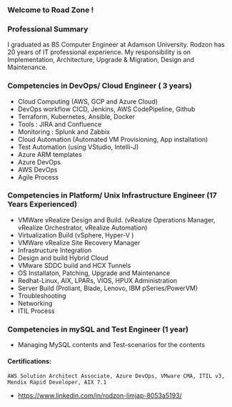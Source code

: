 ### Welcome to Road Zone !

### Professional Summary
I graduated as BS Computer Engineer at Adamson University.
Rodzon has 20 years of IT professional experience. My responsibility is on Implementation, Architecture, Upgrade & Migration, Design and Maintenance.

### Competencies in DevOps/ Cloud Engineer ( 3 years)
 - Cloud Computing (AWS, GCP and Azure Cloud)
 - DevOps workflow CICD, Jenkins, AWS CodePipeline, Github
 - Terraform, Kubernetes, Ansible, Docker
 - Tools : JIRA and Confluence
 - Monitoring : Splunk and Zabbix
 - Cloud Automation (Automated VM Provisioning, App installation)
 - Test Automation (using VStudio, Intelli-J)
 - Azure ARM templates
 - Azure DevOps
 - AWS DevOps
 - Agile Process

### Competencies in Platform/ Unix Infrastructure Engineer (17 Years Experienced)
 - VMWare vRealize Design and Build. (vRealize Operations Manager, vRealize Orchestrator, vRealize Automation)
 - Virtualization Build (vSphere, Hyper-V )
 - VMWare vRealize Site Recovery Manager
 - Infrastructure Integration
 - Design and build Hybrid Cloud
 - VMware SDDC build and HCX Tunnels
 - OS Installaton, Patching, Upgrade and Maintenance
 - Redhat-Linux, AIX, LPARs, VIOS, HPUX Administration
 - Server Build (Proliant, Blade, Lenovo, IBM pSeries/PowerVM)
 - Troubleshooting
 - Networking
 - ITIL Process

### Competencies in mySQL and Test Engineer (1 year)
 - Managing MySQL contents and Test-scenarios for the contents

#### Certifications: 
    AWS Solution Architect Associate, Azure DevOps, VMware CMA, ITIL v3, Mendix Rapid Developer, AIX 7.1
  - https://www.linkedin.com/in/rodzon-limjap-8053a5193/

<!--
**Rodzon-cloud/Rodzon-cloud** is a ✨ _special_ ✨ repository because its `README.md` (this file) appears on your GitHub profile.

Here are some ideas to get you started:

- 🔭 I’m currently working on ...
- 🌱 I’m currently learning ...
- 👯 I’m looking to collaborate on ...
- 🤔 I’m looking for help with ...
- 💬 Ask me about ...
- 📫 How to reach me: ...
- 😄 Pronouns: ...
- ⚡ Fun fact: ...
-->
